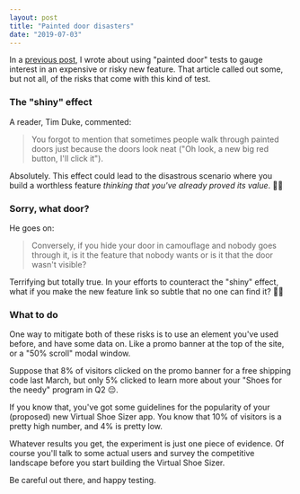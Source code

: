 ```yaml
---
layout: post
title: "Painted door disasters"
date: "2019-07-03"
---
```


In a [previous post](https://briandavidhall.com/the-painted-door-test/), I wrote about using "painted door" tests to gauge interest in an expensive or risky new feature. That article called out some, but not all, of the risks that come with this kind of test.

### The "shiny" effect

A reader, Tim Duke, commented:

> You forgot to mention that sometimes people walk through painted doors just because the doors look neat ("Oh look, a new big red button, I'll click it").

Absolutely. This effect could lead to the disastrous scenario where you build a worthless feature _thinking that you've already proved its value_. 🤦‍♂️

### Sorry, what door?

He goes on:

> Conversely, if you hide your door in camouflage and nobody goes through it, is it the feature that nobody wants or is it that the door wasn't visible?

Terrifying but totally true. In your efforts to counteract the "shiny" effect, what if you make the new feature link so subtle that no one can find it? 🤦‍♂️

### What to do

One way to mitigate both of these risks is to use an element you've used before, and have some data on. Like a promo banner at the top of the site, or a "50% scroll" modal window.

Suppose that 8% of visitors clicked on the promo banner for a free shipping code last March, but only 5% clicked to learn more about your "Shoes for the needy" program in Q2 😔.

If you know that, you've got some guidelines for the popularity of your (proposed) new Virtual Shoe Sizer app. You know that 10% of visitors is a pretty high number, and 4% is pretty low.

Whatever results you get, the experiment is just one piece of evidence. Of course you'll talk to some actual users and survey the competitive landscape before you start building the Virtual Shoe Sizer.

Be careful out there, and happy testing.
